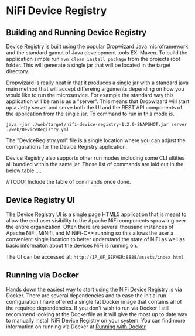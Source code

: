 # NiFi Device Registry

## Building and Running Device Registry
Device Registry is built using the popular Dropwizard Java microframework and the standard gamut of Java development tools EX: Maven. To build the application
simple run ```mvn clean install package``` from the projects root folder. This will generate a single jar that will be located in the target directory.

Dropwizard is really neat in that it produces a single jar with a standard java main method that will accept differeing arguments depending on how you would
like to run the microservice. For example the standard way this application will be ran is as a "server". This means that Dropwizard will start up a Jetty
server and serve both the UI and the REST API components of the application from the single jar. To command to run in this mode is.

```java -jar ./web/target/nifi-device-registry-1.2.0-SNAPSHOT.jar server ./web/DeviceRegistry.yml```

The "DeviceRegistry.yml" file is a single location where you can adjust the configurations for the Device Registry application.

Device Registry also supports other run modes including some CLI ultities all bundled within the same jar. Those list of commands are laid out in the below table ....

//TODO: Include the table of commands once done.

## Device Registry UI
The Device Registry UI is a single page HTML5 application that is meant to allow the end user visibility to the Apache NiFi components sprawling over
the entire organization. Often there are several thousand instances of Apache NiFi, MiNifi, and MiNiFi-C++ running so this allows the user a convenient
single location to better understand the state of NiFi as well as basic informaiton about the devices NiFi is running on.

The UI can be accessed at: ```http://IP_OF_SERVER:8888/assets/index.html```


## Running via Docker
Hands down the easiest way to start using the NiFi Device Registry is via Docker. There are several dependencies and to ease the initial run configuration
I have offered a single fat Docker image that contains all of the required dependencies. If you don't wish to run via Docker I still recommend looking at the
Dockerfile as it will give the most up to date way to manually install NiFi Device Registry on your system. You can find more information on running via Docker
 at [Running with Docker](./docker/README.md)